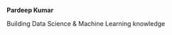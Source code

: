 **Pardeep Kumar**

Building Data Science & Machine Learning knowledge


<!---
pkumar9-git/pkumar9-git is a ✨ special ✨ repository because its `README.md` (this file) appears on your GitHub profile.
You can click the Preview link to take a look at your changes.
--->
